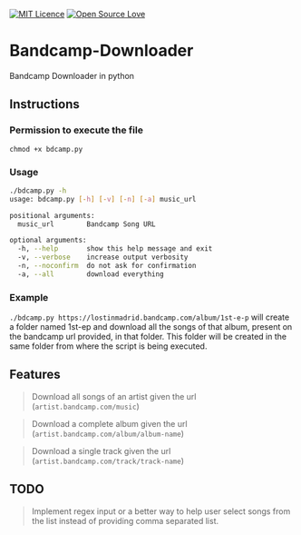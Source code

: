 [![MIT Licence](https://badges.frapsoft.com/os/mit/mit-175x39.png?v=103)](https://opensource.org/licenses/mit-license.php)
[![Open Source Love](https://badges.frapsoft.com/os/v2/open-source-175x29.png?v=103)](https://github.com/ellerbrock/open-source-badge/)

# Bandcamp-Downloader
Bandcamp Downloader in python

## Instructions

### Permission to execute the file
`chmod +x bdcamp.py`

### Usage
```bash 
./bdcamp.py -h
usage: bdcamp.py [-h] [-v] [-n] [-a] music_url

positional arguments:
  music_url        Bandcamp Song URL

optional arguments:
  -h, --help       show this help message and exit
  -v, --verbose    increase output verbosity
  -n, --noconfirm  do not ask for confirmation
  -a, --all        download everything
```

### Example
`./bdcamp.py https://lostinmadrid.bandcamp.com/album/1st-e-p` will create a folder named 1st-ep and download all the songs of that album, present on the bandcamp url provided, in that folder. This folder will be created in the same folder from where the script is being executed.

## Features

> Download all songs of an artist given the url (`artist.bandcamp.com/music`)

> Download a complete album given the url (`artist.bandcamp.com/album/album-name`)

> Download a single track given the url (`artist.bandcamp.com/track/track-name`)

## TODO

> Implement regex input or a better way to help user select songs from the list instead of providing comma separated list.
